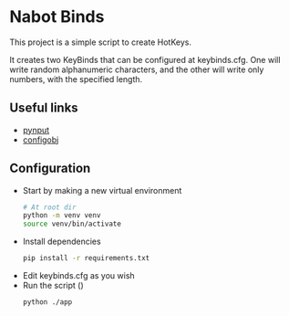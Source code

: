 # Nabot Binds

This project is a simple script to create HotKeys.

It creates two KeyBinds that can be configured at keybinds.cfg. One will write random alphanumeric characters, and the other will write only numbers, with the specified length.

## Useful links

- [pynput](https://pypi.org/project/pynput/)
- [configobj](https://pypi.org/project/configobj/)

## Configuration

- Start by making a new virtual environment
    ```sh
    # At root dir
    python -m venv venv
    source venv/bin/activate
    ```
- Install dependencies
    ```sh
    pip install -r requirements.txt 
    ```
- Edit keybinds.cfg as you wish
- Run the script ()
    ```sh
    python ./app
    ```